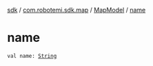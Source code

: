[sdk](../../index.md) / [com.robotemi.sdk.map](../index.md) / [MapModel](index.md) / [name](./name.md)

# name

`val name: `[`String`](https://kotlinlang.org/api/latest/jvm/stdlib/kotlin/-string/index.html)